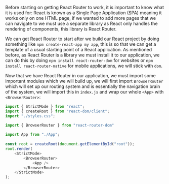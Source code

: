 Before starting on getting React Router to work, it is important to know what it is used for: React is known as a Single Page Application (SPA) meaning it works only on one HTML page, if we wanted to add more pages that we can navigate to we must use a separate library as React only handles the rendering of components, this library is React Router.

We can get React Router to start after we build our React project by doing something like `npm create-react-app my app`, this is so that we can get a template of a usual starting point of a React application. As mentioned before, as React Router is a library we must install it to our application, we can do this by doing `npm install react-router-dom` for websites or `npm install react-router-native` for mobile applications, we will stick with `dom`. 

Now that we have React Router in our application, we must import some important modules which we will build up, we will first import `BrowserRouter` which will set up our routing system and is essentially the navigation brain of the system, we will import this in `index.js` and wrap our whole `<App>` with `<BrowserRouter>`:
```js
import { StrictMode } from "react";
import { createRoot } from "react-dom/client";
import "./styles.css";

import { BrowserRouter } from "react-router-dom"
  
import App from "./App";
  
const root = createRoot(document.getElementById("root"));
root.render(
	<StrictMode>
		<BrowserRouter>
			<App />
		</BrowserRouter>
	</StrictMode>
);
```
